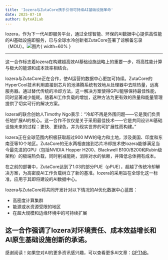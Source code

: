 ```yaml
---
title: 'Iozera与ZutaCore携手引领可持续AI基础设施革命'
date: 2025-07-10
author: ByteAILab
---
```


Iozera，作为下一代AI即服务平台，通过全球智能、环保的AI数据中心提供高性能的AI基础设施即服务，已与全球水冷创新者ZutaCore签署了谅解备忘录（MOU）。![图片](https://ai-techpark.com/wp-content/uploads/Iozera-ZutaCore.jpg){ width=60% }

---
这一合作标志着Iozera在构建超高效AI基础设施战略上的重要一步，将高性能计算与极大的能源和成本效率相结合。

Iozera与ZutaCore正在合作，使AI运营的数据中心更加可持续。ZutaCore的HyperCool技术利用直接到芯片的池沸腾系统有效地从处理器中去除热量，远离服务器。通过替代传统的冷却方法，这一解决方案使得GPU能够保持最佳性能，同时显著减少能耗。随着AI工作负载的增加，这种方法为更有效的热量和能量管理提供了切实可行的解决方案。

Iozera的联合创始人Timothy Ngo表示：“冷却不再是外围问题——它是我们负责任地扩展AI的核心。这一合作不仅仅是关于采用最佳技术——它是共同设计AI基础设施未来的过程：更快、更绿色，并为现实世界的可扩展性而构建。”

Iozera正在全球范围内积极获取超过900 MW的电力和土地，涉及美国、印度和东南亚等10个地区。ZutaCore的无水两相直接到芯片冷却技术使Iozera能够满足当今最先进的GPU（包括NVIDIA Hopper H200、Blackwell B100/B200和Rubin级架构）的极端热负载，同时削减能耗，消除对水的依赖，并降低总体拥有成本。

在之前的部署中，ZutaCore达到了1.03的部分PUE（pPUE），超越了传统冷却解决方案，为高密度AI工作负载树立了新的基准。Iozera的采用旨在全球化这一标准，应用于其即将建设的AI数据中心。

Iozera与ZutaCore将共同开发针对以下情况的AI优化数据中心蓝图：

- 高密度计算集群
- 能源或水资源受限的地区
- 在超大规模和边缘环境中的可持续扩展

这一合作强调了Iozera对环境责任、成本效益增长和AI原生基础设施创新的承诺。
---
感谢阅读！如果您对AI的更多资讯感兴趣，可以查看更多AI文章：[GPTNB](https://gptnb.com)。